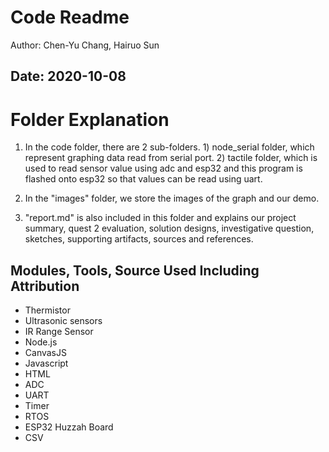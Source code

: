 # Code Readme
Author: Chen-Yu Chang, Hairuo Sun

Date: 2020-10-08
-----

# Folder Explanation
1. In the code folder, there are 2 sub-folders. 1) node_serial folder, which represent graphing data read from serial port. 2) tactile folder, which is used to read sensor value using adc and esp32 and this program is flashed onto esp32 so that values can be read using uart.

2. In the "images" folder, we store the images of the graph and our demo.

3. "report.md" is also included in this folder and explains our project summary, quest 2 evaluation, solution designs, investigative question, sketches, supporting artifacts, sources and references.

## Modules, Tools, Source Used Including Attribution
* Thermistor
* Ultrasonic sensors
* IR Range Sensor
* Node.js
* CanvasJS
* Javascript
* HTML
* ADC
* UART
* Timer
* RTOS
* ESP32 Huzzah Board
* CSV
